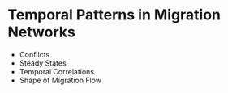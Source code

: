 # Temporal Patterns in Migration Networks

* Conflicts
* Steady States
* Temporal Correlations
* Shape of Migration Flow
